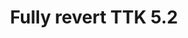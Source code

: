 ---
title: 'Fully revert TTK 5.2'
status: 'open'
type: 'annoyance'
game: 'bfv'
date_opened: ''
date_closed: ''
patch_opened: ''
patch_closed: ''
---